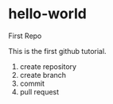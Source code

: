 # hello-world
First Repo

This is the first github tutorial.
1. create repository
2. create branch
3. commit
4. pull request
